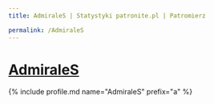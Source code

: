 ```yaml
---
title: AdmiraleS | Statystyki patronite.pl | Patromierz

permalink: /AdmiraleS
---
```


# [AdmiraleS](https://patronite.pl/AdmiraleS)

{% include profile.md name="AdmiraleS" prefix="a" %}
